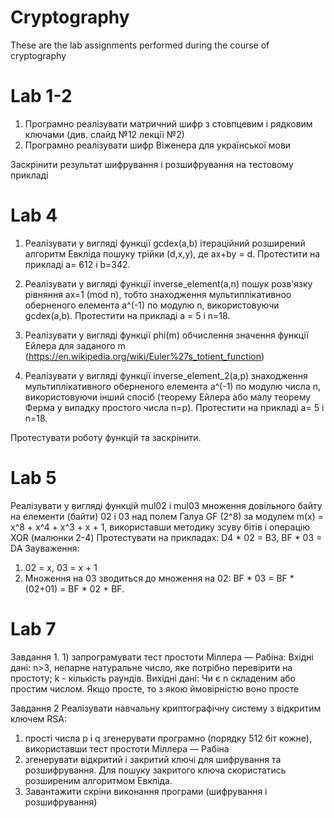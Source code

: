# Cryptography
These are the lab assignments performed during the course of cryptography
# Lab 1-2
1. Програмно реалізувати матричний шифр  з  стовпцевим і рядковим ключами (див. слайд №12 лекції №2)
2. Програмно реалізувати  шифр Віженера для української мови

Заскрінити результат шифрування і розшифрування на тестовому прикладі
# Lab 4
1. Реалізувати у вигляді функції gcdex(a,b) ітераційний розширений алгоритм Евкліда пошуку трійки (d,x,y), де ax+by = d. Протестити на прикладі  a= 612 і b=342.

2. Реалізувати у вигляді функції inverse_element(a,n) пошук розв'язку рівняння ax=1 (mod n), тобто знаходження мультиплікативноо оберненого елемента a^(-1) по модулю n, використовуючи gcdex(a,b).  Протестити на прикладі  a = 5 і  n=18.

3. Реалізувати у вигляді функції phi(m) обчислення значення функції Ейлера для заданого m (https://en.wikipedia.org/wiki/Euler%27s_totient_function)

4. Реалізувати у вигляді функції inverse_element_2(a,p) знаходження мультиплікативного оберненого елемента a^(-1) по модулю числа n, використовуючи інший спосіб (теорему Ейлера або малу теорему Ферма у випадку простого числа n=p). Протестити на прикладі  a= 5 і  n=18.

Протестувати роботу функцій та заскрінити.

# Lab 5
Реалізувати у вигляді функцій mul02 і mul03 множення довільного байту на елементи (байти) 02 і 03 над полем Галуа GF (2^8) за модулем m(x) = x^8 + x^4 + x^3 + x + 1, використавши методику зсуву бітів і операцію ХОR (малюнки 2-4)
Протестувати на прикладах: D4 * 02 = B3, BF * 03 = DA
Зауваження:
1) 02 = x, 03 = x + 1
2) Множення на 03 зводиться до множення на 02:   BF * 03 = BF * (02+01) = BF * 02 + BF.

# Lab 7
Завдання 1. 1) запрограмувати тест простоти Міллера — Рабіна:
Вхідні дані: n>3, непарне натуральне число, яке потрібно перевірити на простоту; k - кількість раундів.
Вихідні дані:  Чи є n складеним або простим числом. Якщо просте, то з якою ймовірністю воно просте

Завдання 2
Реалізувати навчальну криптографічну систему з відкритим ключем RSA:
1) прості числа p i q згенерувати програмно (порядку 512 біт кожне), використавши тест простоти Міллера — Рабіна
2) згенерувати відкритий і закритий ключі для шифрування та розшифрування. Для пошуку закритого ключа скористатись розширеним алгоритмом Евкліда.
3) Завантажити скріни виконання програми (шифрування і розшифрування)
